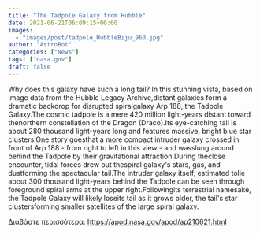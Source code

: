 ```yaml
---
title: "The Tadpole Galaxy from Hubble"
date: 2021-06-21T06:09:15+00:00
images:
  - "images/post/tadpole_HubbleBiju_960.jpg"
author: "AstroBot"
categories: ["News"]
tags: ["nasa.gov"]
draft: false
---
```


Why does this galaxy have such a long tail? In this stunning vista, based on image data from the Hubble Legacy Archive,distant galaxies form a dramatic backdrop for disrupted spiralgalaxy Arp 188, the Tadpole Galaxy.The cosmic tadpole is a mere 420 million light-years distant toward thenorthern constellation of the Dragon (Draco).Its eye-catching tail is about 280 thousand light-years long and features massive, bright blue star clusters.One story goesthat a more compact intruder galaxy crossed in front of Arp 188 - from right to left in this view - and wasslung around behind the Tadpole by their gravitational attraction.During theclose encounter, tidal forces drew out thespiral galaxy's stars, gas, and dustforming the spectacular tail.The intruder galaxy itself, estimated tolie about 300 thousand light-years behind the Tadpole,can be seen through foreground spiral arms at the upper right.Followingits terrestrial namesake, the Tadpole Galaxy will likely loseits tail as it grows older, the tail's star clustersforming smaller satellites of the large spiral galaxy.

Διαβάστε περισσότερα: https://apod.nasa.gov/apod/ap210621.html
